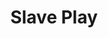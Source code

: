 ---
title: Slave Play
poster: slave-play.jpg
header: slave-play-header.jpg
description: Jeremy O. Harris’ acclaimed work sheds light on race, gender and equality.
theater: August Wilson Theatre
original_preview: 2021-11-23
original_opening: 2021-12-02
preview: 2021-11-23
opening: 2021-12-02
closing: 2002-01-23
tonyaward: false
criticspick: true
tags: 
  - Play
  - Broadway
  - Drama
trailer: 'https://www.youtube.com/watch?v=DydjhMHg70U'
website: 'https://slaveplaybroadway.com'
tickets:
  - highlight: true
    info: 'https://www.luckyseat.com/shows/slaveplay-newyork'
    title: $25 Lottery
    type: digitalLottery
  - highlight: false
    info: 'https://seatgeek.com/slave-play-tickets'
    title: $39 Tickets
    type: regular
---